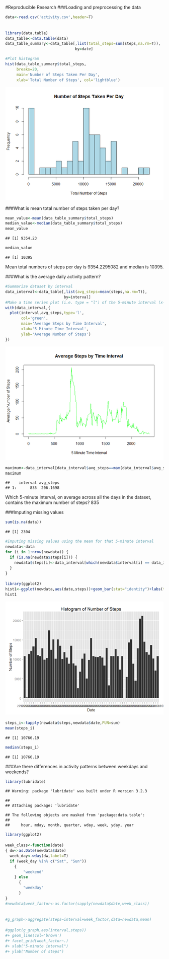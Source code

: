 #Reproducible Research
###Loading and preprocessing the data

```r
data<-read.csv('activity.csv',header=T)


library(data.table)
data_table<-data.table(data)
data_table_summary<-data_table[,list(total_steps=sum(steps,na.rm=T)), 
                               by=date]
```



```r
#Plot histogram
hist(data_table_summary$total_steps, 
     breaks=20,
     main='Number of Steps Taken Per Day',
     xlab='Total Number of Steps', col='lightblue')
```

![](PAX_template_files/figure-html/unnamed-chunk-2-1.png)<!-- -->

###What is mean total number of steps taken per day?

```r
mean_value<-mean(data_table_summary$total_steps)
median_value<-median(data_table_summary$total_steps)
mean_value
```

```
## [1] 9354.23
```

```r
median_value
```

```
## [1] 10395
```

Mean total numbers of steps per day is 9354.2295082 and median is 10395.

###What is the average daily activity pattern?

```r
#Summarize dataset by interval
data_interval<-data_table[,list(avg_steps=mean(steps,na.rm=T)), 
                          by=interval]
#Make a time series plot (i.e. type = "l") of the 5-minute interval (x-axis) and the average number of steps taken, averaged across all days (y-axis)
with(data_interval,{
  plot(interval,avg_steps,type='l',
       col='green',
       main='Average Steps by Time Interval',
       xlab='5 Minute Time Interval',
       ylab='Average Number of Steps')
})
```

![](PAX_template_files/figure-html/unnamed-chunk-4-1.png)<!-- -->

```r
maximum<-data_interval[data_interval$avg_steps==max(data_interval$avg_steps),]
maximum
```

```
##    interval avg_steps
## 1:      835  206.1698
```
Which 5-minute interval, on average across all the days in the dataset, contains the maximum number of steps? 835 

###Imputing missing values 


```r
sum(is.na(data))
```

```
## [1] 2304
```

```r
#Imputing missing values using the mean for that 5-minute interval
newdata<-data 
for (i in 1:nrow(newdata)) {
  if (is.na(newdata$steps[i])) {
    newdata$steps[i]<-data_interval[which(newdata$interval[i] == data_interval$interval), ]$avg_steps
  }
}

library(ggplot2)
hist1<-ggplot(newdata,aes(date,steps))+geom_bar(stat="identity")+labs(title="Histogram of Number of Steps",x="Date",y="Number of Steps")
hist1
```

![](PAX_template_files/figure-html/unnamed-chunk-5-1.png)<!-- -->

```r
steps_i<-tapply(newdata$steps,newdata$date,FUN=sum)
mean(steps_i)
```

```
## [1] 10766.19
```

```r
median(steps_i)
```

```
## [1] 10766.19
```


###Are there differences in activity patterns between weekdays and weekends?


```r
library(lubridate)
```

```
## Warning: package 'lubridate' was built under R version 3.2.3
```

```
## 
## Attaching package: 'lubridate'
```

```
## The following objects are masked from 'package:data.table':
## 
##     hour, mday, month, quarter, wday, week, yday, year
```

```r
library(ggplot2)

week_class<-function(date) 
{ dw<-as.Date(newdata$date)
  week_day<-wday(dw,label=T)
  if (week_day %in% c("Sat", "Sun")) 
    {
        "weekend"
    } else 
      {
        "weekday"
      }
}
#newdata$week_factor<-as.factor(sapply(newdata$date,week_class))


#g_graph<-aggregate(steps~interval+week_factor,data=newdata,mean)

#ggplot(g_graph,aes(interval,steps))
#+ geom_line(col='brown')
#+ facet_grid(week_factor~.)
#+ xlab("5-minute interval")
#+ ylab("Number of steps")
```


